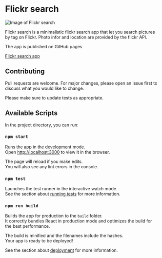 # Flickr search

![Image of Flickr search](https://jelte.tech/img/portfolio/homepage.PNG)

Flickr search is a minimalistic flickr search app that let you search pictures by tag on Flickr. Photo infor and location are provided by the flickr API. 

The app is published on GitHub pages

[Flickr search app](https://jeltehomminga.github.io/flickr-search/ "Flickr search")

## Contributing
Pull requests are welcome. For major changes, please open an issue first to discuss what you would like to change.

Please make sure to update tests as appropriate.

## Available Scripts

In the project directory, you can run:

### `npm start`

Runs the app in the development mode.<br>
Open [http://localhost:3000](http://localhost:3000) to view it in the browser.

The page will reload if you make edits.<br>
You will also see any lint errors in the console.

### `npm test`

Launches the test runner in the interactive watch mode.<br>
See the section about [running tests](https://facebook.github.io/create-react-app/docs/running-tests) for more information.

### `npm run build`

Builds the app for production to the `build` folder.<br>
It correctly bundles React in production mode and optimizes the build for the best performance.

The build is minified and the filenames include the hashes.<br>
Your app is ready to be deployed!

See the section about [deployment](https://facebook.github.io/create-react-app/docs/deployment) for more information.

